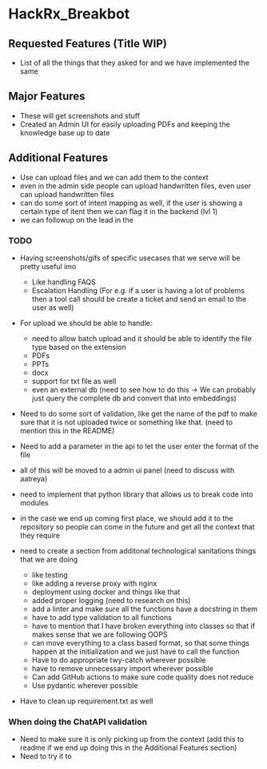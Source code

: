# HackRx_Breakbot

## Requested Features (Title WIP)
- List of all the things that they asked for and we have implemented the same

## Major Features
- These will get screenshots and stuff
- Created an Admin UI for easily uploading PDFs and keeping the knowledge base up to date

## Additional Features
- Use can upload files and we can add them to the context
- even in the admin side people can upload handwritten files, even user can upload handwritten files
- can do some sort of intent mapping as well, if the user is showing a certain type of itent then we can flag it in the backend (lvl 1)
- we can followup on the lead in the

### TODO

- Having screenshots/gifs of specific usecases that we serve will be pretty useful imo
    - Like handling FAQS
    - Escalation Handling (For e.g. if a user is having a lot of problems then a tool call should be create a ticket and send an email to the user as well)
- For upload we should be able to handle:
    - need to allow batch upload and it should be able to identify the file type based on the extension
    - PDFs
    - PPTs
    - docx
    - support for txt file as well
    - even an external db (need to see how to do this -> We can probably just query the complete db and convert that into embeddings) 
- Need to do some sort of validation, like get the name of the pdf to make sure that it is not uploaded twice or something like that. (need to mention this in the README)

- Need to add a parameter in the api to let the user enter the format of the file
- all of this will be moved to a admin ui panel (need to discuss with aatreya)
- need to implement that python library that allows us to break code into modules
- in the case we end up coming first place, we should add it to the repository so people can come in the future and get all the context that they require
- need to create a section from additonal technological sanitations things that we are doing
    - like testing
    - like adding a reverse proxy with nginx
    - deployment using docker and things like that
    - added proper logging (need to research on this)
    - add a linter and make sure all the functions have a docstring in them
    - have to add type validation to all functions
    - have to mention that I have broken everything into classes so that if makes sense that we are following OOPS
    - can move everything to a class based format, so that some things happen at the initialization and we just have to call the function
    - Have to do appropriate twy-catch wherever possible
    - have to remove unnecessary import wherever possible
    - Can add GitHub actions to make sure code quality does not reduce
    - Use pydantic wherever possible
- Have to clean up requirement.txt as well

### When doing the ChatAPI validation
- Need to make sure it is only picking up from the context (add this to readme if we end up doing this in the Additional Features section)
- Need to try it to 

